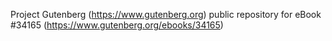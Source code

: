 Project Gutenberg (https://www.gutenberg.org) public repository for eBook #34165 (https://www.gutenberg.org/ebooks/34165)
